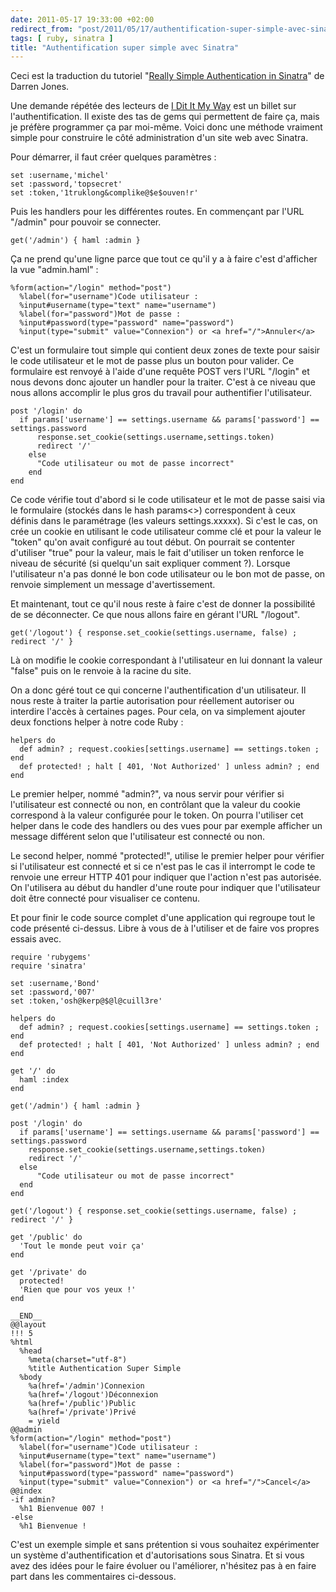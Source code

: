 ```yaml
---
date: 2011-05-17 19:33:00 +02:00
redirect_from: "post/2011/05/17/authentification-super-simple-avec-sinatra"
tags: [ ruby, sinatra ]
title: "Authentification super simple avec Sinatra"
---
```


<div class="encart">

Ceci est la traduction du tutoriel "[Really Simple Authentication in Sinatra](http://ididitmyway.herokuapp.com/past/2011/2/22/really_simple_authentication_in_sinatra/)" de Darren Jones.

</div>

Une demande répétée des lecteurs de [I Dit It My Way](http://ididitmyway.herokuapp.com/) est un
billet sur l'authentification. Il existe des tas de gems qui permettent de
faire ça, mais je préfère programmer ça par moi-même. Voici donc une méthode
vraiment simple pour construire le côté administration d'un site web avec
Sinatra.

Pour démarrer, il faut créer quelques paramètres :

```
set :username,'michel'
set :password,'topsecret'
set :token,'1truklong&complike@$e$ouven!r'
```

Puis les handlers pour les différentes routes. En commençant par l'URL
"/admin" pour pouvoir se connecter.

```
get('/admin') { haml :admin }
```

Ça ne prend qu'une ligne parce que tout ce qu'il y a à faire c'est
d'afficher la vue "admin.haml" :

```
%form(action="/login" method="post")
  %label(for="username")Code utilisateur :
  %input#username(type="text" name="username")
  %label(for="password")Mot de passe :
  %input#password(type="password" name="password")
  %input(type="submit" value="Connexion") or <a href="/">Annuler</a>
```

C'est un formulaire tout simple qui contient deux zones de texte pour saisir
le code utilisateur et le mot de passe plus un bouton pour valider. Ce
formulaire est renvoyé à l'aide d'une requête POST vers l'URL "/login" et nous
devons donc ajouter un handler pour la traiter. C'est à ce niveau que nous
allons accomplir le plus gros du travail pour authentifier l'utilisateur.

```
post '/login' do
  if params['username'] == settings.username && params['password'] == settings.password
      response.set_cookie(settings.username,settings.token) 
      redirect '/'
    else
      "Code utilisateur ou mot de passe incorrect"
    end
end
```

Ce code vérifie tout d'abord si le code utilisateur et le mot de passe saisi
via le formulaire (stockés dans le hash params<>) correspondent à
ceux définis dans le paramétrage (les valeurs settings.xxxxx). Si c'est le cas,
on crée un cookie en utilisant le code utilisateur comme clé et pour la valeur
le "token" qu'on avait configuré au tout début. On pourrait se contenter
d'utiliser "true" pour la valeur, mais le fait d'utiliser un token renforce le
niveau de sécurité (si quelqu'un sait expliquer comment ?). Lorsque
l'utilisateur n'a pas donné le bon code utilisateur ou le bon mot de passe, on
renvoie simplement un message d'avertissement.

Et maintenant, tout ce qu'il nous reste à faire c'est de donner la
possibilité de se déconnecter. Ce que nous allons faire en gérant l'URL
"/logout".

```
get('/logout') { response.set_cookie(settings.username, false) ; redirect '/' }
```

Là on modifie le cookie correspondant à l'utilisateur en lui donnant la
valeur "false" puis on le renvoie à la racine du site.

On a donc géré tout ce qui concerne l'authentification d'un utilisateur. Il
nous reste à traiter la partie autorisation pour réellement autoriser ou
interdire l'accès à certaines pages. Pour cela, on va simplement ajouter deux
fonctions helper à notre code Ruby :

```
helpers do
  def admin? ; request.cookies[settings.username] == settings.token ; end
  def protected! ; halt [ 401, 'Not Authorized' ] unless admin? ; end
end
```

Le premier helper, nommé "admin?", va nous servir pour vérifier si
l'utilisateur est connecté ou non, en contrôlant que la valeur du cookie
correspond à la valeur configurée pour le token. On pourra l'utiliser cet
helper dans le code des handlers ou des vues pour par exemple afficher un
message différent selon que l'utilisateur est connecté ou non.

Le second helper, nommé "protected!", utilise le premier helper pour
vérifier si l'utilisateur est connecté et si ce n'est pas le cas il interrompt
le code te renvoie une erreur HTTP 401 pour indiquer que l'action n'est pas
autorisée. On l'utilisera au début du handler d'une route pour indiquer que
l'utilisateur doit être connecté pour visualiser ce contenu.

Et pour finir le code source complet d'une application qui regroupe tout le
code présenté ci-dessus. Libre à vous de à l'utiliser et de faire vos propres
essais avec.

```
require 'rubygems'
require 'sinatra'

set :username,'Bond'
set :password,'007'
set :token,'osh@kerp@$@l@cuill3re'

helpers do
  def admin? ; request.cookies[settings.username] == settings.token ; end
  def protected! ; halt [ 401, 'Not Authorized' ] unless admin? ; end
end

get '/' do
  haml :index
end

get('/admin') { haml :admin }

post '/login' do
  if params['username'] == settings.username && params['password'] == settings.password
    response.set_cookie(settings.username,settings.token) 
    redirect '/'
  else
      "Code utilisateur ou mot de passe incorrect"
  end
end

get('/logout') { response.set_cookie(settings.username, false) ; redirect '/' }

get '/public' do
  'Tout le monde peut voir ça'
end

get '/private' do
  protected!
  'Rien que pour vos yeux !'
end

__END__
@@layout
!!! 5
%html
  %head
    %meta(charset="utf-8")
    %title Authentication Super Simple
  %body
    %a(href='/admin')Connexion
    %a(href='/logout')Déconnexion
    %a(href='/public')Public
    %a(href='/private')Privé
    = yield
@@admin
%form(action="/login" method="post")
  %label(for="username")Code utilisateur :
  %input#username(type="text" name="username")
  %label(for="password")Mot de passe :
  %input#password(type="password" name="password")
  %input(type="submit" value="Connexion") or <a href="/">Cancel</a>
@@index
-if admin?
  %h1 Bienvenue 007 !
-else
  %h1 Bienvenue !
```

C'est un exemple simple et sans prétention si vous souhaitez expérimenter un
système d'authentification et d'autorisations sous Sinatra. Et si vous avez des
idées pour le faire évoluer ou l'améliorer, n'hésitez pas à en faire part dans
les commentaires ci-dessous.
